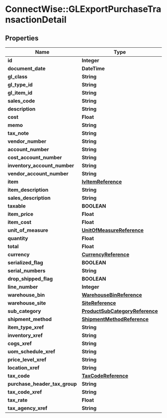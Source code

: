 # ConnectWise::GLExportPurchaseTransactionDetail

## Properties
Name | Type | Description | Notes
------------ | ------------- | ------------- | -------------
**id** | **Integer** |  | [optional] 
**document_date** | **DateTime** |  | [optional] 
**gl_class** | **String** |  | [optional] 
**gl_type_id** | **String** |  | [optional] 
**gl_item_id** | **String** |  | [optional] 
**sales_code** | **String** |  | [optional] 
**description** | **String** |  | [optional] 
**cost** | **Float** |  | [optional] 
**memo** | **String** |  | [optional] 
**tax_note** | **String** |  | [optional] 
**vendor_number** | **String** |  | [optional] 
**account_number** | **String** |  | [optional] 
**cost_account_number** | **String** |  | [optional] 
**inventory_account_number** | **String** |  | [optional] 
**vendor_account_number** | **String** |  | [optional] 
**item** | [**IvItemReference**](IvItemReference.md) |  | [optional] 
**item_description** | **String** |  | [optional] 
**sales_description** | **String** |  | [optional] 
**taxable** | **BOOLEAN** |  | [optional] 
**item_price** | **Float** |  | [optional] 
**item_cost** | **Float** |  | [optional] 
**unit_of_measure** | [**UnitOfMeasureReference**](UnitOfMeasureReference.md) |  | [optional] 
**quantity** | **Float** |  | [optional] 
**total** | **Float** |  | [optional] 
**currency** | [**CurrencyReference**](CurrencyReference.md) |  | [optional] 
**serialized_flag** | **BOOLEAN** |  | [optional] 
**serial_numbers** | **String** |  | [optional] 
**drop_shipped_flag** | **BOOLEAN** |  | [optional] 
**line_number** | **Integer** |  | [optional] 
**warehouse_bin** | [**WarehouseBinReference**](WarehouseBinReference.md) |  | [optional] 
**warehouse_site** | [**SiteReference**](SiteReference.md) |  | [optional] 
**sub_category** | [**ProductSubCategoryReference**](ProductSubCategoryReference.md) |  | [optional] 
**shipment_method** | [**ShipmentMethodReference**](ShipmentMethodReference.md) |  | [optional] 
**item_type_xref** | **String** |  | [optional] 
**inventory_xref** | **String** |  | [optional] 
**cogs_xref** | **String** |  | [optional] 
**uom_schedule_xref** | **String** |  | [optional] 
**price_level_xref** | **String** |  | [optional] 
**location_xref** | **String** |  | [optional] 
**tax_code** | [**TaxCodeReference**](TaxCodeReference.md) |  | [optional] 
**purchase_header_tax_group** | **String** |  | [optional] 
**tax_code_xref** | **String** |  | [optional] 
**tax_rate** | **Float** |  | [optional] 
**tax_agency_xref** | **String** |  | [optional] 


